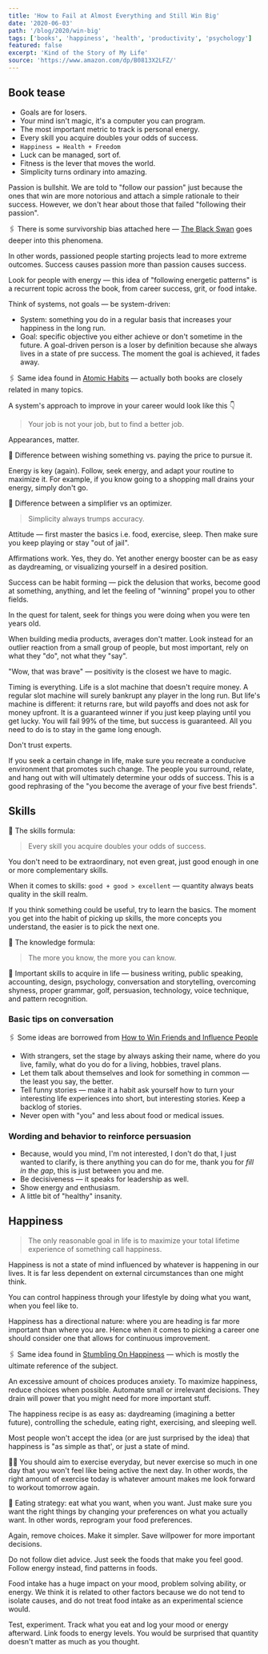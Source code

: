 ```yaml
---
title: 'How to Fail at Almost Everything and Still Win Big'
date: '2020-06-03'
path: '/blog/2020/win-big'
tags: ['books', 'happiness', 'health', 'productivity', 'psychology']
featured: false
excerpt: 'Kind of the Story of My Life'
source: 'https://www.amazon.com/dp/B0813X2LFZ/'
---
```


## Book tease

- Goals are for losers.
- Your mind isn't magic, it's a computer you can program.
- The most important metric to track is personal energy.
- Every skill you acquire doubles your odds of success.
- `Happiness = Health + Freedom`
- Luck can be managed, sort of.
- Fitness is the lever that moves the world.
- Simplicity turns ordinary into amazing.

Passion is bullshit. We are told to "follow our passion" just because the ones that win are more notorious and attach a simple rationale to their success. However, we don't hear about those that failed "following their passion".

🖇️ There is some survivorship bias attached here — [The Black Swan](/blog/2020/the-black-swan) goes deeper into this phenomena.

In other words, passioned people starting projects lead to more extreme outcomes. Success causes passion more than passion causes success.

Look for people with energy — this idea of "following energetic patterns" is a recurrent topic across the book, from career success, grit, or food intake.

Think of systems, not goals — be system-driven:

- System: something you do in a regular basis that increases your happiness in the long run.
- Goal: specific objective you either achieve or don't sometime in the future. A goal-driven person is a loser by definition because she always lives in a state of pre success. The moment the goal is achieved, it fades away.

🖇️ Same idea found in [Atomic Habits](/blog/2019/atomic-habits) — actually both books are closely related in many topics.

A system's approach to improve in your career would look like this 👇

> Your job is not your job, but to find a better job.

Appearances, matter.

🔖 Difference between wishing something vs. paying the price to pursue it.

Energy is key (again). Follow, seek energy, and adapt your routine to maximize it. For example, if you know going to a shopping mall drains your energy, simply don't go.

🔖 Difference between a simplifier vs an optimizer.

> Simplicity always trumps accuracy.

Attitude — first master the basics i.e. food, exercise, sleep. Then make sure you keep playing or stay "out of jail".

Affirmations work. Yes, they do. Yet another energy booster can be as easy as daydreaming, or visualizing yourself in a desired position.

Success can be habit forming — pick the delusion that works, become good at something, anything, and let the feeling of "winning" propel you to other fields.

In the quest for talent, seek for things you were doing when you were ten years old.

When building media products, averages don't matter. Look instead for an outlier reaction from a small group of people, but most important, rely on what they "do", not what they "say".

"Wow, that was brave" — positivity is the closest we have to magic.

Timing is everything. Life is a slot machine that doesn't require money. A regular slot machine will surely bankrupt any player in the long run. But life's machine is different: it returns rare, but wild payoffs and does not ask for money upfront. It is a guaranteed winner if you just keep playing until you get lucky. You will fail 99% of the time, but success is guaranteed. All you need to do is to stay in the game long enough.

Don't trust experts.

If you seek a certain change in life, make sure you recreate a conducive environment that promotes such change. The people you surround, relate, and hang out with will ultimately determine your odds of success. This is a good rephrasing of the "you become the average of your five best friends".

## Skills

📍 The skills formula:

> Every skill you acquire doubles your odds of success.

You don't need to be extraordinary, not even great, just good enough in one or more complementary skills.

When it comes to skills: `good + good > excellent` — quantity always beats quality in the skill realm.

If you think something could be useful, try to learn the basics. The moment you get into the habit of picking up skills, the more concepts you understand, the easier is to pick the next one.

📍 The knowledge formula:

> The more you know, the more you can know.

🔖 Important skills to acquire in life — business writing, public speaking, accounting, design, psychology, conversation and storytelling, overcoming shyness, proper grammar, golf, persuasion, technology, voice technique, and pattern recognition.

### Basic tips on conversation

🖇️ Some ideas are borrowed from [How to Win Friends and Influence People](/blog/2019/how-to-win-friends-and-influence-people)

- With strangers, set the stage by always asking their name, where do you live, family, what do you do for a living, hobbies, travel plans.
- Let them talk about themselves and look for something in common — the least you say, the better.
- Tell funny stories — make it a habit ask yourself how to turn your interesting life experiences into short, but interesting stories. Keep a backlog of stories.
- Never open with "you" and less about food or medical issues.

### Wording and behavior to reinforce persuasion

- Because, would you mind, I'm not interested, I don't do that, I just wanted to clarify, is there anything you can do for me, thank you for _fill in the gap_, this is just between you and me.
- Be decisiveness — it speaks for leadership as well.
- Show energy and enthusiasm.
- A little bit of "healthy" insanity.

## Happiness

> The only reasonable goal in life is to maximize your total lifetime experience of something call happiness.

Happiness is not a state of mind influenced by whatever is happening in our lives. It is far less dependent on external circumstances than one might think.

You can control happiness through your lifestyle by doing what you want, when you feel like to.

Happiness has a directional nature: where you are heading is far more important than where you are. Hence when it comes to picking a career one should consider one that allows for continuous improvement.

🖇️ Same idea found in [Stumbling On Happiness](/blog/2019/stumbling-on-happiness) — which is mostly the ultimate reference of the subject.

An excessive amount of choices produces anxiety. To maximize happiness, reduce choices when possible. Automate small or irrelevant decisions. They drain will power that you might need for more important stuff.

The happiness recipe is as easy as: daydreaming (imagining a better future), controlling the schedule, eating right, exercising, and sleeping well.

Most people won't accept the idea (or are just surprised by the idea) that happiness is "as simple as that', or just a state of mind.

🏃‍♂️ You should aim to exercise everyday, but never exercise so much in one day that you won't feel like being active the next day. In other words, the right amount of exercise today is whatever amount makes me look forward to workout tomorrow again.

🍔 Eating strategy: eat what you want, when you want. Just make sure you want the right things by changing your preferences on what you actually want. In other words, reprogram your food preferences.

Again, remove choices. Make it simpler. Save willpower for more important decisions.

Do not follow diet advice. Just seek the foods that make you feel good. Follow energy instead, find patterns in foods.

Food intake has a huge impact on your mood, problem solving ability, or energy. We think it is related to other factors because we do not tend to isolate causes, and do not treat food intake as an experimental science would.

Test, experiment. Track what you eat and log your mood or energy afterward. Link foods to energy levels. You would be surprised that quantity doesn't matter as much as you thought.
